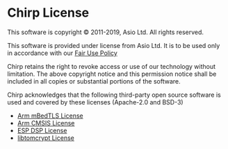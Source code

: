 # Chirp License

This software is copyright © 2011-2019, Asio Ltd. All rights reserved.

This software is provided under license from Asio Ltd. It is to be used only in accordance with our [Fair Use Policy](https://public.chirp.io/docs/Chirp+Fair+Use+Licence+Agreement.pdf)

Chirp retains the right to revoke access or use of our technology without limitation. The above copyright notice and this permission notice shall be included in all copies or substantial portions of the software.

Chirp acknowledges that the following third-party open source software is used and covered by these licenses (Apache-2.0 and BSD-3)

- [Arm mBedTLS License](https://github.com/ARMmbed/mbedtls/blob/development/apache-2.0.txt)
- [Arm CMSIS License](https://github.com/ARM-software/CMSIS_5/blob/develop/LICENSE.txt)
- [ESP DSP License](https://github.com/espressif/esp-dsp/blob/master/LICENSE)
- [libtomcrypt License](https://github.com/libtom/libtomcrypt/blob/develop/LICENSE)
